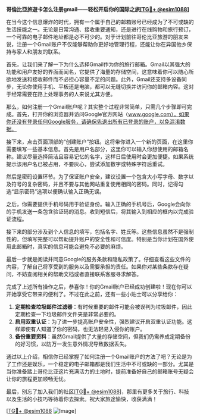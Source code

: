 **哥倫比亞旅遊卡怎么注册gmail——轻松开启你的国际之旅[[TG💪+ @esim1088](https://t.me/s/esim1088)]**

在当今这个信息爆炸的时代，拥有一个属于自己的邮箱账号已经成为了不可或缺的生活技能之一。无论是日常沟通、接收重要通知，还是进行在线购物和旅行预订，一个可靠的电子邮件地址都是必不可少的。对于计划前往哥伦比亚旅游的朋友来说，注册一个Gmail账户不仅能够帮助你更好地管理行程，还能让你在异国他乡保持与家人和朋友的联系。

首先，让我们来了解一下为什么选择Gmail作为你的旅行邮箱。Gmail以其强大的功能和用户友好的界面而闻名，它提供了海量的存储空间，这意味着你可以随心所欲地发送和接收邮件而不必担心容量不足的问题。此外，Gmail还支持多设备同步，无论你使用手机、平板还是电脑，都可以无缝切换并访问你的邮箱内容。这对于经常需要在路上处理事务的人来说尤其方便。

那么，如何注册一个Gmail账户呢？其实整个过程非常简单，只需几个步骤即可完成。首先，打开你的浏览器并访问Google官方网站（www.google.com）。如果你还没有登录任何Google服务，请确保先退出所有已登录的账户，以免混淆数据。

接下来，点击页面顶部的“创建账户”按钮。这将带你进入一个新的页面，在这里你需要填写一些基本信息。首先是用户名部分，这里你可以输入你想使用的邮箱名称。建议尽量选择简洁且容易记忆的名字，这样日后使用时会更加便捷。如果系统提示该用户名已被占用，不要灰心，尝试添加数字或特殊字符后重试。

然后是密码设置环节。为了保证账户安全，建议设置一个包含大小写字母、数字以及符号的复杂密码，并且不要与其他网站重复使用相同的密码。同时，记得勾选“显示密码”选项以便确认输入正确无误。

之后，你需要提供手机号码用于验证身份。输入正确的手机号后，Google会向你的手机发送一条包含验证码的消息。收到短信后，将其输入到相应的框内以完成验证流程。

接下来的部分涉及到个人信息的填写，包括名字、姓氏等。这些信息虽然不是强制性的，但填写完整可以帮助提升账户的安全性和可信度。特别是当你计划在国外使用此邮箱时，真实的信息可能会避免不必要的麻烦。

最后一步就是阅读并同意Google的服务条款和隐私政策了。仔细查看这些文件的内容，了解自己将享受到的服务以及需要承担的责任。如果你对某些条款存在疑问，不妨查阅相关的帮助文档或者直接联系客服寻求解答。

完成了上述所有操作之后，恭喜你！你的Gmail账户已经成功创建啦！现在你可以开始享受它带来的便利了。不过在此之前，还有一些小贴士可以分享给你：

1. **定期检查垃圾邮件过滤器**：有时候重要的邮件可能会被误判为垃圾邮件，因此定期检查一下垃圾邮件文件夹是非常必要的。
2. **启用双重认证**：为了进一步提高账户安全性，强烈建议开启双重认证功能。这样即使有人知道了你的密码，也无法轻易入侵你的账户。
3. **备份重要资料**：虽然Gmail提供了大量的存储空间，但我们仍需养成定期备份的好习惯，以防万一发生意外情况导致数据丢失。

通过以上介绍，相信你已经掌握了如何注册一个Gmail账户的方法了吧？无论是为了工作还是娱乐，一个稳定的电子邮箱都是我们生活中不可或缺的一部分。尤其是当你准备踏上哥伦比亚这片充满活力的土地时，提前准备好自己的邮箱账号无疑会让你的旅程更加顺畅无忧。

最后，别忘了加入我们的社区[[TG💪+ @esim1088](https://t.me/s/esim1088)]，那里有更多关于旅行、科技以及生活的小技巧等待着你去探索。祝大家旅途愉快，收获满满！

[[TG💪+ @esim1088](https://t.me/s/esim1088) ![Image](https://i.postimg.cc/4NQfJmqS/Snipaste-2025-05-13-00-14-12.png)]